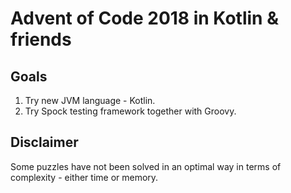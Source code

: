 Advent of Code 2018 in Kotlin & friends
=======================================

## Goals
1. Try new JVM language - Kotlin.
2. Try Spock testing framework together with Groovy.

## Disclaimer
Some puzzles have not been solved in an optimal way in terms of complexity - either time or memory. 